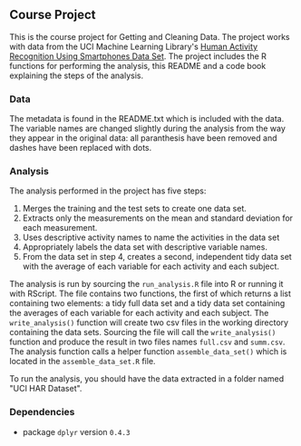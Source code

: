 ## Course Project

This is the course project for Getting and Cleaning Data. The project works with data from the UCI Machine Learning Library's [Human Activity Recognition Using Smartphones Data Set](http://archive.ics.uci.edu/ml/datasets/Human+Activity+Recognition+Using+Smartphones). The project includes the R functions for performing the analysis, this README and a code book explaining the steps of the analysis.

### Data

The metadata is found in the README.txt which is included with the data. The variable names are changed slightly during the analysis from the way they appear in the original data: all paranthesis have been removed and dashes have been replaced with dots.

### Analysis

The analysis performed in the project has five steps:

1. Merges the training and the test sets to create one data set.
2. Extracts only the measurements on the mean and standard deviation for each measurement.
3. Uses descriptive activity names to name the activities in the data set
4. Appropriately labels the data set with descriptive variable names.
5. From the data set in step 4, creates a second, independent tidy data set with the average of each variable for each activity and each subject.

The analysis is run by sourcing the `run_analysis.R` file into R or running it with RScript. The file contains two functions, the first of which returns a list containing two elements: a tidy full data set and a tidy data set containing the averages of each variable for each activity and each subject. The `write_analysis()` function will create two csv files in the working directory containing the data sets. Sourcing the file will call the `write_analysis()` function and produce the result in two files names `full.csv` and `summ.csv`. The analysis function calls a helper function `assemble_data_set()` which is located in the `assemble_data_set.R` file.

To run the analysis, you should have the data extracted in a folder named "UCI HAR Dataset".

### Dependencies

* package `dplyr` version `0.4.3`

